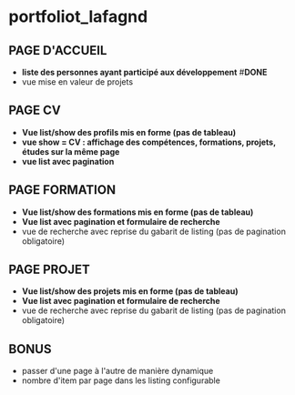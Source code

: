 # portfoliot_lafagnd

## PAGE D'ACCUEIL
* __liste des personnes ayant participé aux développement__ #__DONE__
* vue mise en valeur de projets

## PAGE CV
* __Vue list/show des profils mis en forme (pas de tableau)__
* __vue show = CV : affichage des compétences, formations, projets, études sur la même page__
* __vue list avec pagination__

## PAGE FORMATION
* __Vue list/show des formations mis en forme (pas de tableau)__
* __Vue list avec pagination et formulaire de recherche__
* vue de recherche avec reprise du gabarit de listing (pas de pagination obligatoire)

## PAGE PROJET
* __Vue list/show des projets mis en forme (pas de tableau)__
* __Vue list avec pagination et formulaire de recherche__
* vue de recherche avec reprise du gabarit de listing (pas de pagination obligatoire)

## BONUS
* passer d'une page à l'autre de manière dynamique
* nombre d'item par page dans les listing configurable
